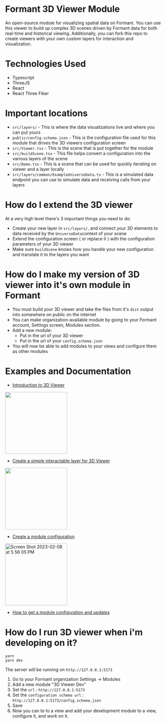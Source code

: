 # Formant 3D Viewer Module

An open-source module for visualizing spatial data on Formant.  You can use this viewer to build up complex 3D scenes driven by Formant data for both real-time and historical viewing.  Additionally, you can fork this repo to create viewers with your own custom layers for interaction and visualization.

# Technologies Used

* Typescript
* ThreeJS
* React
* React Three Fiber


# Important locations

* `src/layers/` - This is where the data visualizations live and where you can put yours
* `public/config.schema.json` - This is the configuration file used for this module that drives the 3D viewers configuration screen
* `src/Viewer.tsx` - This is the scene that is put together for the module
* `src/buildScene.tsx` - This file helps convert a configuration into the various layers of the scene
* `src/Demo.tsx` - This is a scene that can be used for quickly iterating on viewer and a layer locally
* `src/layers/common/ExampleUniverseData.ts` - This is a simulated data endpoint you can use to simulate data and receiving calls from your layers

# How do I extend the 3D viewer

At a very high level there's 3 important things you need to do:
* Create your new layer in `src/layers/`, and connect your 3D elements to data received by the `UniverseData`context of your scene
* Extend the configuration screen ( or replace it ) with the configuration parameters of your 3D viewer
* Make sure `buildScene` knows how you handle your new configuration and translate it to the layers you want

# How do I make my version of 3D viewer into it's own module in Formant

* You must build your 3D viewer and take the files from it's `dist` output into somewhere on public on the internet
* You can make organization-available module by going to your Formant account, Settings screen, Modules section.
* Add a new module:
  * Put in the url of your 3D viewer
  * Put in the url of your `config.schema.json`   
* You will now be able to add modules to your views and configure them as other modules

# Examples and Documentation

* [Introduction to 3D Viewer](https://docs.formant.io/docs/3d-viewer)
<img src="https://user-images.githubusercontent.com/66638393/217696414-56af0957-de44-4b78-9b0b-7a77b6484d15.png" width="200"/>

* [Create a simple interactable layer for 3D Viewer](https://docs.formant.io/recipes/create-a-layer-in-3d-viewer)
<img width="200" src="https://user-images.githubusercontent.com/66638393/217696316-4c2a9d23-1f47-4f1d-8f27-c82855269781.png">

* [Create a module configuration](https://docs.formant.io/recipes/create-a-simple-module-configuration)
<img width="200" alt="Screen Shot 2023-02-08 at 5 56 05 PM" src="https://user-images.githubusercontent.com/66638393/217697145-165b4924-8615-4b78-8052-64651fce43df.png">

* [How to get a module configuration and updates](https://docs.formant.io/recipes/how-to-get-a-module-configuration-and-updates)

# How do I run 3D viewer when i'm developing on it?

```
yarn
yarn dev
```

The server will be running on `http://127.0.0.1:5173`

1. Go to your Formant organization Settings -> Modules
2. Add a new module "3D Viewer Dev"
3. Set the `url` :  `http://127.0.0.1:5173`
4. Set the `configuration schema url` : `http://127.0.0.1:5173/config.schema.json`
5. Save
6. Now you can to to a view and add your development module to a view, configure it, and work on it.
